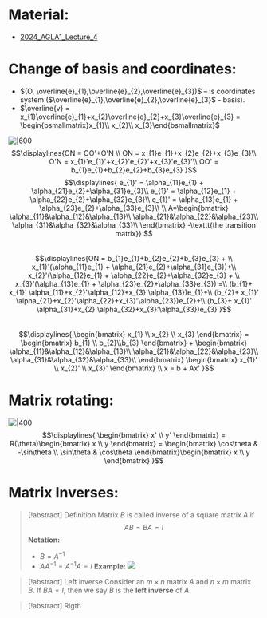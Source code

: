 # Material: 

- [2024_AGLA1_Lecture_4](2024_AGLA1_Lecture_4.pdf)

# Change of basis and coordinates:

- $(O, \overline{e}_{1},\overline{e}_{2},\overline{e}_{3})$ – is coordinates system ($\overline{e}_{1},\overline{e}_{2},\overline{e}_{3}$ - basis).
- $\overline{v} = x_{1}\overline{e}_{1}+x_{2}\overline{e}_{2}+x_{3}\overline{e}_{3} = \begin{bsmallmatrix}x_{1}\\ x_{2}\\ x_{3}\end{bsmallmatrix}$

![|600](Pasted%20image%2020240923093732.png)
$$\displaylines{ON = OO'+O'N \\
ON = x_{1}e_{1}+x_{2}e_{2}+x_{3}e_{3}\\
O'N = x_{1}'e_{1}'+x_{2}'e_{2}'+x_{3}'e_{3}'\\
OO' = b_{1}e_{1}+b_{2}e_{2}+b_{3}e_{3}
}$$
$$\displaylines{
e_{1}' = \alpha_{11}e_{1} + \alpha_{21}e_{2}+\alpha_{31}e_{3}\\
e_{1}' = \alpha_{12}e_{1} + \alpha_{22}e_{2}+\alpha_{32}e_{3}\\
e_{1}' = \alpha_{13}e_{1} + \alpha_{23}e_{2}+\alpha_{33}e_{3}\\ \\
A=\begin{bmatrix}
\alpha_{11}&\alpha_{12}&\alpha_{13}\\ \alpha_{21}&\alpha_{22}&\alpha_{23}\\ 
\alpha_{31}&\alpha_{32}&\alpha_{33}\\
\end{bmatrix}
-\texttt{the transition matrix}} $$
<br>$$\displaylines{ON = b_{1}e_{1}+b_{2}e_{2}+b_{3}e_{3} + \\ x_{1}'(\alpha_{11}e_{1} + \alpha_{21}e_{2}+\alpha_{31}e_{3})+\\
x_{2}'(\alpha_{12}e_{1} + \alpha_{22}e_{2}+\alpha_{32}e_{3} + \\
x_{3}'(\alpha_{13}e_{1} + \alpha_{23}e_{2}+\alpha_{33}e_{3}) =\\
(b_{1}+ x_{1}' \alpha_{11}+x_{2}'\alpha_{12}+x_{3}'\alpha_{13})e_{1}+\\
(b_{2}+ x_{1}' \alpha_{21}+x_{2}'\alpha_{22}+x_{3}'\alpha_{23})e_{2}+\\
(b_{3}+ x_{1}' \alpha_{31}+x_{2}'\alpha_{32}+x_{3}'\alpha_{33})e_{3}
}$$<br>
$$\displaylines{
\begin{bmatrix}
x_{1} \\ x_{2} \\ x_{3}
\end{bmatrix} = \begin{bmatrix}
b_{1} \\ b_{2}\\b_{3}
\end{bmatrix} + \begin{bmatrix}
\alpha_{11}&\alpha_{12}&\alpha_{13}\\ \alpha_{21}&\alpha_{22}&\alpha_{23}\\ 
\alpha_{31}&\alpha_{32}&\alpha_{33}\\
\end{bmatrix} \begin{bmatrix}
x_{1}' \\ x_{2}' \\ x_{3}'
\end{bmatrix} \\ x = b + Ax'
}$$
# Matrix rotating:

![|400](Pasted%20image%2020240923102734.png)
$$\displaylines{
\begin{bmatrix}
x' \\ y'
\end{bmatrix} = R(\theta)\begin{bmatrix}
x \\ y
\end{bmatrix} = \begin{bmatrix}
\cos\theta & -\sin\theta \\ \sin\theta & \cos\theta 
\end{bmatrix}\begin{bmatrix}
x \\ y
\end{bmatrix}
}$$
# Matrix Inverses:

> [!abstract] Definition
> Matrix $B$ is called inverse of a square matrix $A$ if
> $$AB = BA = I$$
> **Notation:** 
> - $B=A^{-1}$
> - $AA^{-1}= A^{-1}A = I$
> **Example:**
> ![](Pasted%20image%2020240923105422.png)

> [!abstract] Left inverse
> Consider an $m\times n$ matrix $A$ and $n\times m$ matrix $B$. 
> If $BA = I$, then we say $B$ is the **left inverse** of $A$.

>[!abstract] Rigth 